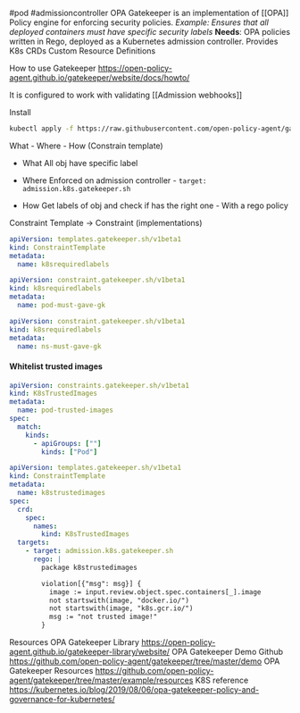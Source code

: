 #pod #admissioncontroller
OPA Gatekeeper is an implementation of [[OPA]]
Policy engine for enforcing security policies.
_Example: Ensures that all deployed containers must have specific security labels_
**Needs**: OPA policies written in Rego, deployed as a Kubernetes admission controller.
Provides K8s CRDs Custom Resource Definitions

How to use Gatekeeper https://open-policy-agent.github.io/gatekeeper/website/docs/howto/

It is configured to work with validating [[Admission webhooks]]

Install
```bash
kubectl apply -f https://raw.githubusercontent.com/open-policy-agent/gatekeeper/master/demo/basic/constraints/all_ns_must_have_gatekeeper.yaml
```

What - Where - How (Constrain template)

- What
All obj have specific label

- Where
Enforced on admission controller - `target: admission.k8s.gatekeeper.sh`

- How
Get labels of obj and check if has the right one - With a rego policy

Constraint Template -> Constraint (implementations)

```yaml
apiVersion: templates.gatekeeper.sh/v1beta1
kind: ConstraintTemplate
metadata:
  name: k8srequiredlabels
```

```yaml
apiVersion: constraint.gatekeeper.sh/v1beta1
kind: k8srequiredlabels
metadata:
  name: pod-must-gave-gk
```

```yaml
apiVersion: constraint.gatekeeper.sh/v1beta1
kind: k8srequiredlabels
metadata:
  name: ns-must-gave-gk
```

#### Whitelist trusted images
```yaml
apiVersion: constraints.gatekeeper.sh/v1beta1
kind: K8sTrustedImages
metadata:
  name: pod-trusted-images
spec:
  match:
    kinds:
      - apiGroups: [""]
        kinds: ["Pod"]
```

```yaml
apiVersion: templates.gatekeeper.sh/v1beta1
kind: ConstraintTemplate
metadata:
  name: k8strustedimages
spec:
  crd:
    spec:
      names:
        kind: K8sTrustedImages
  targets:
    - target: admission.k8s.gatekeeper.sh
      rego: |
        package k8strustedimages

        violation[{"msg": msg}] {
          image := input.review.object.spec.containers[_].image
          not startswith(image, "docker.io/")
          not startswith(image, "k8s.gcr.io/")
          msg := "not trusted image!"
        }
```


Resources
OPA Gatekeeper Library https://open-policy-agent.github.io/gatekeeper-library/website/
OPA Gatekeeper Demo Github https://github.com/open-policy-agent/gatekeeper/tree/master/demo
OPA Gatekeeper Resources https://github.com/open-policy-agent/gatekeeper/tree/master/example/resources
K8S reference https://kubernetes.io/blog/2019/08/06/opa-gatekeeper-policy-and-governance-for-kubernetes/